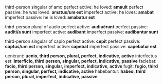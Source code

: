 third-person singular of amo
perfect active: he loved: **amauit**
perfect passive: he was loved: **amatus/um est** 
imperfect active: he loves: **amabat**
imperfect passive: he is loved: **amabatur est**

third-person plural of audio
perfect active: **audiuērunt**
perfect passive: **auditi/a sunt**
imperfect active: **audibant**
imperfect passive: **audibantur sunt**

third-person singular of capio
perfect active: **cepit**
perfect passive: **captus/um est**
imperfect active: **capebat**
imperfect passive: **capebatur est**

uenērunt: **uenio, third person, plural, perfect, indicative, active**
interfectus est: **interficio, third person, singular, perfect, indicative, passive**
faciebat: **facio, third person, singular, imperfect, indicative, active**
fugit: **fugio, third person, singular, perfect, indicative, active**
habebantur: **habeo, third person, plural, imperfect, indicative, passive**
